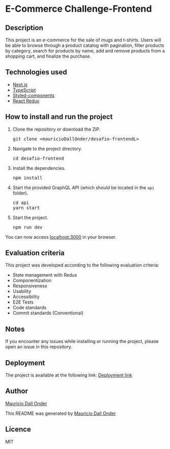 <h1>E-Commerce Challenge-Frontend</h1>

<h2>Description</h2>

<p>This project is an e-commerce for the sale of mugs and t-shirts. Users will be able to browse through a product catalog with pagination, filter products by category, search for products by name, add and remove products from a shopping cart, and finalize the purchase.</p>

<h2>Technologies used</h2>

<ul>
  <li><a href="https://nextjs.org/">Next.js</a></li>
  <li><a href="https://www.typescriptlang.org/">TypeScript</a></li>
  <li><a href="https://styled-components.com/">Styled-components</a></li>
  <li><a href="https://react-redux.js.org/">React Redux</a></li>
</ul>

<h2>How to install and run the project</h2>

<ol>
  <li>Clone the repository or download the ZIP.<br><pre>git clone &lt;mauricioDallOnder/desafio-frontendL&gt;</pre></li>
  <li>Navigate to the project directory.<br><pre>cd desafio-frontend</pre></li>
  <li>Install the dependencies.<br><pre>npm install</pre></li>
  <li>Start the provided GraphQL API (which should be located in the <code>api</code> folder).<br><pre>cd api<br>yarn start</pre></li>
  <li>Start the project.<br><pre>npm run dev</pre></li>
</ol>

<p>You can now access <a href="http://localhost:3000">localhost:3000</a> in your browser.</p>

<h2>Evaluation criteria</h2>

<p>This project was developed according to the following evaluation criteria:</p>

<ul>
  <li>State management with Redux</li>
  <li>Componentization</li>
  <li>Responsiveness</li>
  <li>Usability</li>
  <li>Accessibility</li>
  <li>E2E Tests</li>
  <li>Code standards</li>
  <li>Commit standards (Conventional)</li>
</ul>

<h2>Notes</h2>

<p>If you encounter any issues while installing or running the project, please open an issue in this repository.</p>

<h2>Deployment</h2>

<p>The project is available at the following link: <a href="#">Deployment link</a></p>

<h2>Author</h2>

<p><a href="https://github.com/mauricioDallOnder">Mauricio Dall Onder</a></p>

<p>This README was generated by <a href="https://github.com/mauricioDallOnder">Mauricio Dall Onder</a></p>

<h2>Licence</h2>

<p>MIT</p>
